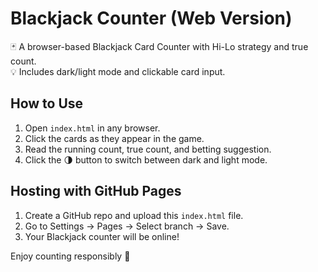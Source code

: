 # Blackjack Counter (Web Version)

🃏 A browser-based Blackjack Card Counter with Hi-Lo strategy and true count.  
💡 Includes dark/light mode and clickable card input.

## How to Use

1. Open `index.html` in any browser.
2. Click the cards as they appear in the game.
3. Read the running count, true count, and betting suggestion.
4. Click the 🌗 button to switch between dark and light mode.

## Hosting with GitHub Pages

1. Create a GitHub repo and upload this `index.html` file.
2. Go to Settings → Pages → Select branch → Save.
3. Your Blackjack counter will be online!

Enjoy counting responsibly 🎲
